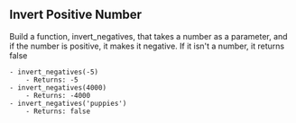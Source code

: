 ## Invert Positive Number

Build a function, invert_negatives, that takes a number as a parameter, and if the number is positive, it makes it negative.  If it isn't a number, it returns false

	- invert_negatives(-5)
		- Returns: -5
	- invert_negatives(4000)
		- Returns: -4000
	- invert_negatives('puppies')
		- Returns: false